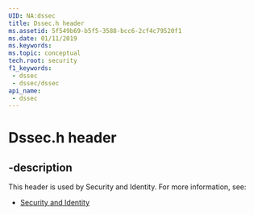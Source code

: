 ```yaml
---
UID: NA:dssec
title: Dssec.h header
ms.assetid: 5f549b69-b5f5-3588-bcc6-2cf4c79520f1
ms.date: 01/11/2019
ms.keywords: 
ms.topic: conceptual
tech.root: security
f1_keywords:
 - dssec
 - dssec/dssec
api_name:
 - dssec
---
```


# Dssec.h header


## -description

This header is used by Security and Identity. For more information, see:

- [Security and Identity](../_security/index.md)

